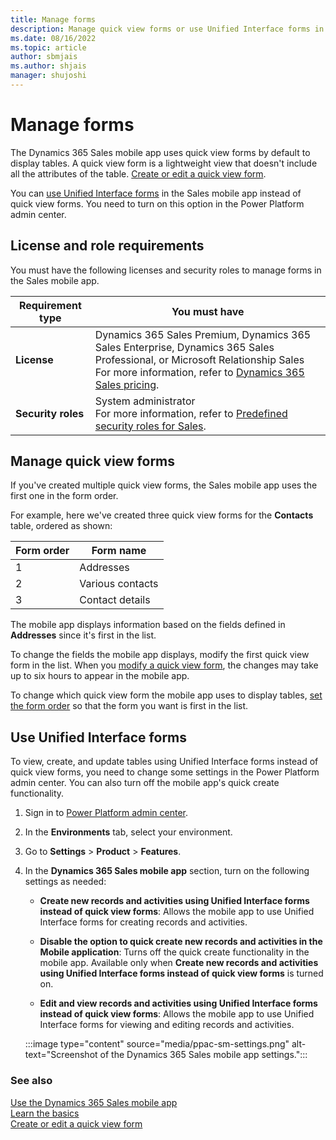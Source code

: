 ```yaml
---
title: Manage forms
description: Manage quick view forms or use Unified Interface forms in the Microsoft Dynamics 365 Sales mobile app.
ms.date: 08/16/2022
ms.topic: article
author: sbmjais
ms.author: shjais
manager: shujoshi
---
```


# Manage forms

The Dynamics 365 Sales mobile app uses quick view forms by default to display tables. A quick view form is a lightweight view that doesn't include all the attributes of the table. [Create or edit a quick view form](/powerapps/maker/model-driven-apps/create-edit-quick-view-forms).

You can [use Unified Interface forms](#use-unified-interface-forms) in the Sales mobile app instead of quick view forms. You need to turn on this option in the Power Platform admin center.

## License and role requirements

You must have the following licenses and security roles to manage forms in the Sales mobile app.

| Requirement type | You must have |
| ---------------- | ------------- |
| **License** | Dynamics 365 Sales Premium, Dynamics 365 Sales Enterprise, Dynamics 365 Sales Professional, or Microsoft Relationship Sales <br>For more information, refer to [Dynamics 365 Sales pricing](https://dynamics.microsoft.com/sales/pricing/). |
| **Security roles** | System administrator <br>For more information, refer to [Predefined security roles for Sales](../security-roles-for-sales.md). |

## Manage quick view forms

If you've created multiple quick view forms, the Sales mobile app uses the first one in the form order.

For example, here we've created three quick view forms for the **Contacts** table, ordered as shown:

| Form order | Form name |
| ---------- | --------- |
| 1 | Addresses |
| 2 | Various contacts |
| 3 | Contact details |

The mobile app displays information based on the fields defined in **Addresses** since it's first in the list.

To change the fields the mobile app displays, modify the first quick view form in the list. When you [modify a quick view form](/powerapps/maker/model-driven-apps/create-edit-quick-view-forms), the changes may take up to six hours to appear in the mobile app.

To change which quick view form the mobile app uses to display tables, [set the form order](/powerapps/maker/model-driven-apps/control-access-forms#set-the-form-order) so that the form you want is first in the list.

## Use Unified Interface forms

To view, create, and update tables using Unified Interface forms instead of quick view forms, you need to change some settings in the Power Platform admin center. You can also turn off the mobile app's quick create functionality.

1. Sign in to [Power Platform admin center](https://admin.powerplatform.microsoft.com/).

2. In the **Environments** tab, select your environment.

3. Go to **Settings** > **Product** > **Features**.

4. In the **Dynamics 365 Sales mobile app** section, turn on the following settings as needed:

    - **Create new records and activities using Unified Interface forms instead of quick view forms**: Allows the mobile app to use Unified Interface forms for creating records and activities.

    - **Disable the option to quick create new records and activities in the Mobile application**: Turns off the quick create functionality in the mobile app. Available only when **Create new records and activities using Unified Interface forms instead of quick view forms** is turned on.

    - **Edit and view records and activities using Unified Interface forms instead of quick view forms**: Allows the mobile app to use Unified Interface forms for viewing and editing records and activities.

    :::image type="content" source="media/ppac-sm-settings.png" alt-text="Screenshot of the Dynamics 365 Sales mobile app settings.":::

### See also

[Use the Dynamics 365 Sales mobile app](use-sales-mobile-app.md)  
[Learn the basics](learn-basics-mobile-app.md)  
[Create or edit a quick view form](/powerapps/maker/model-driven-apps/create-edit-quick-view-forms)
